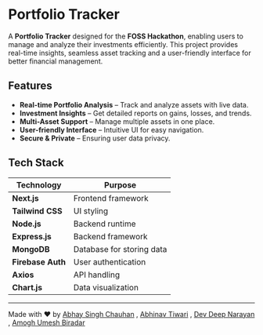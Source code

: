 # Portfolio Tracker

A **Portfolio Tracker** designed for the **FOSS Hackathon**, enabling users to manage and analyze their investments efficiently. This project provides real-time insights, seamless asset tracking and a user-friendly interface for better financial management.

##  Features

-  **Real-time Portfolio Analysis** – Track and analyze assets with live data.
-  **Investment Insights** – Get detailed reports on gains, losses, and trends.
-  **Multi-Asset Support** – Manage multiple assets in one place.
-  **User-friendly Interface** – Intuitive UI for easy navigation.
-  **Secure & Private** – Ensuring user data privacy.

##  Tech Stack

| Technology       | Purpose                        |
|-----------------|--------------------------------|
| **Next.js**     | Frontend framework            |
| **Tailwind CSS** | UI styling                    |
| **Node.js**     | Backend runtime               |
| **Express.js**  | Backend framework             |
| **MongoDB**     | Database for storing data     |
| **Firebase Auth** | User authentication         |
| **Axios**       | API handling                  |
| **Chart.js**    | Data visualization            |

---

Made with ❤️ by [Abhay Singh Chauhan](https://github.com/INEcodes) , [Abhinav Tiwari](https://github.com/tiwaryfied) , [Dev Deep Narayan](https://github.com/Haiirohito) , [Amogh Umesh Biradar](https://github.com/RACCodes-dev)

